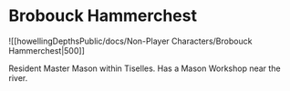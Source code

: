 # Brobouck Hammerchest

![[howellingDepthsPublic/docs/Non-Player Characters/Brobouck Hammerchest|500]]

Resident Master Mason within Tiselles.  Has a Mason Workshop near the river.
